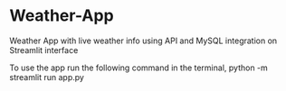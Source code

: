 # Weather-App
Weather App with live weather info using API and MySQL integration on Streamlit interface

To use the app run the following command in the terminal,
python -m streamlit run app.py
